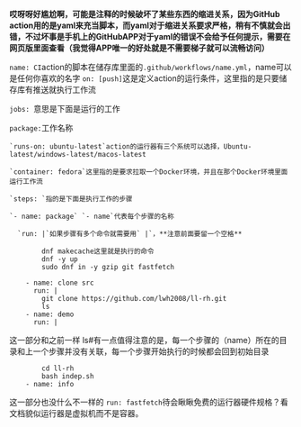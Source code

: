 **哎呀呀好尴尬啊，可能是注释的时候破坏了某些东西的缩进关系，因为GitHub action用的是yaml来充当脚本，而yaml对于缩进关系要求严格，稍有不慎就会出错，不过坏事是手机上的GitHubAPP对于yaml的错误不会给予任何提示，需要在网页版里面查看（我觉得APP唯一的好处就是不需要梯子就可以流畅访问）**

`name: CI`action的脚本在储存库里面的`.github/workflows/name.yml`，name可以是任何你喜欢的名字
`on: [push]`这是定义action的运行条件，这里指的是只要储存库有推送就执行工作流

`jobs: `意思是下面是运行的工作

  `package:`工作名称

    `runs-on: ubuntu-latest`action的运行器有三个系统可以选择，Ubuntu-latest/windows-latest/macos-latest

    `container: fedora`这里指的是要求拉取一个Docker环境，并且在那个Docker环境里面运行工作流

    `steps: `指的是下面是执行工作的步骤

    `- name: package` `- name`代表每个步骤的名称

      `run: |`如果步骤有多个命令就需要用` |`，**注意前面要留一个空格**
```
        dnf makecache这里就是执行的命令
        dnf -y up
        sudo dnf in -y gzip git fastfetch
```
```
    - name: clone src
      run: |
        git clone https://github.com/lwh2008/ll-rh.git
        ls
    - name: demo
      run: |
```
这一部分和之前一样
        ls#有一点值得注意的是，每一个步骤的（name）所在的目录和上一个步骤并没有关联，每一个步骤开始执行的时候都会回到初始目录
```
        cd ll-rh
        bash indep.sh
    - name: info
```
这一部分也没什么不一样的
      `run: fastfetch`待会瞅瞅免费的运行器硬件规格？看文档貌似运行器是虚拟机而不是容器。